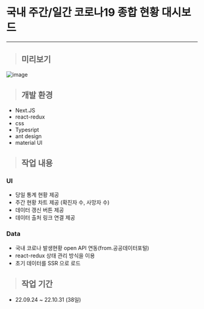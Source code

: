 # 국내 주간/일간 코로나19 종합 현황 대시보드  
---
> ## 미리보기
 ![image](https://user-images.githubusercontent.com/53039583/198910238-a181eb60-4dcb-446f-a8de-d2b24572a3c8.png)

> ## 개발 환경
- Next.JS 
- react-redux
- css
- Typesript
- ant design
- material UI

> ## 작업 내용
### UI
- 당일 통계 현황 제공
- 주간 현황 차트 제공 (확진자 수, 사망자 수)
- 데이터 갱신 버튼 제공
- 데이터 출처 링크 연결 제공
### Data
- 국내 코로나 발생현황 open API 연동(from.공공데이터포털) 
- react-redux 상태 관리 방식을 이용
- 초기 데이터를 SSR 으로 로드

> ## 작업 기간
- 22.09.24 ~ 22.10.31 (38일)